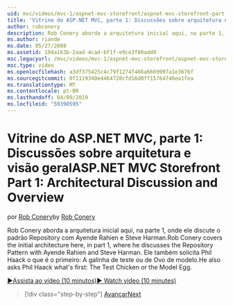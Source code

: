 ```yaml
---
uid: mvc/videos/mvc-1/aspnet-mvc-storefront/aspnet-mvc-storefront-part-1-architectural-discussion-and-overview
title: 'Vitrine do ASP.NET MVC, parte 1: Discussões sobre arquitetura e visão geral | Microsoft Docs'
author: robconery
description: Rob Conery aborda a arquitetura inicial aqui, na parte 1, onde ele discute o padrão Repository com Ayende Rahien e Steve Harman. Ele também solicita a Phil...
ms.author: riande
ms.date: 05/27/2008
ms.assetid: 194a163b-2aad-4cad-bf1f-e9ce3f80add0
msc.legacyurl: /mvc/videos/mvc-1/aspnet-mvc-storefront/aspnet-mvc-storefront-part-1-architectural-discussion-and-overview
msc.type: video
ms.openlocfilehash: a3df375425c4c79f1274f466a6669997a1e3676f
ms.sourcegitcommit: 0f1119340e4464720cfd16d0ff15764746ea1fea
ms.translationtype: MT
ms.contentlocale: pt-BR
ms.lasthandoff: 04/09/2019
ms.locfileid: "59390595"
---
```

# <a name="aspnet-mvc-storefront-part-1-architectural-discussion-and-overview"></a><span data-ttu-id="e348e-104">Vitrine do ASP.NET MVC, parte 1: Discussões sobre arquitetura e visão geral</span><span class="sxs-lookup"><span data-stu-id="e348e-104">ASP.NET MVC Storefront Part 1: Architectural Discussion and Overview</span></span>

<span data-ttu-id="e348e-105">por [Rob Conery](https://github.com/robconery)</span><span class="sxs-lookup"><span data-stu-id="e348e-105">by [Rob Conery](https://github.com/robconery)</span></span>

<span data-ttu-id="e348e-106">Rob Conery aborda a arquitetura inicial aqui, na parte 1, onde ele discute o padrão Repository com Ayende Rahien e Steve Harman.</span><span class="sxs-lookup"><span data-stu-id="e348e-106">Rob Conery covers the initial architecture here, in part 1, where he discusses the Repository Pattern with Ayende Rahien and Steve Harman.</span></span> <span data-ttu-id="e348e-107">Ele também solicita Phil Haack o que é o primeiro: A galinha de teste ou de Ovo de modelo.</span><span class="sxs-lookup"><span data-stu-id="e348e-107">He also asks Phil Haack what's first: The Test Chicken or the Model Egg.</span></span>

[<span data-ttu-id="e348e-108">&#9654;Assista ao vídeo (10 minutos)</span><span class="sxs-lookup"><span data-stu-id="e348e-108">&#9654; Watch video (10 minutes)</span></span>](https://channel9.msdn.com/Blogs/ASP-NET-Site-Videos/aspnet-mvc-storefront-part-1-architectural-discussion-and-overview)

> [!div class="step-by-step"]
> [<span data-ttu-id="e348e-109">Avançar</span><span class="sxs-lookup"><span data-stu-id="e348e-109">Next</span></span>](aspnet-mvc-storefront-part-2-the-repository-pattern.md)
